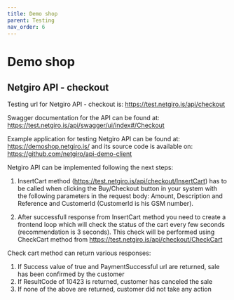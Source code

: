 ```yaml
---
title: Demo shop
parent: Testing
nav_order: 6
---
```


# Demo shop
## Netgiro API - checkout

Testing url for Netgiro API - checkout is: https://test.netgiro.is/api/checkout

Swagger documentation for the API can be found at: https://test.netgiro.is/api/swagger/ui/index#/Checkout

Example application for testing Netgiro API can be found at: https://demoshop.netgiro.is/ and its source code is available on: https://github.com/netgiro/api-demo-client


Netgiro API can be implemented following the next steps:

1. InsertCart method (https://test.netgiro.is/api/checkout/InsertCart) has to be called when clicking the Buy/Checkout button in your system with the following parameters in the request body: Amount, Description and Reference and CustomerId (CustomerId is his GSM number).

2. After successfull response from InsertCart method you need to create a frontend loop which will check the status of the cart every few seconds (recommendation is 3 seconds). This check will be performed using CheckCart method from https://test.netgiro.is/api/checkout/CheckCart

Check cart method can return various responses:

1. If Success value of true and PaymentSuccessful url are returned, sale has been confirmed by the customer
2. If ResultCode of 10423 is returned, customer has canceled the sale
3. If none of the above are returned, customer did not take any action

 
